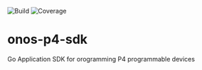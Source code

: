 ![Build](https://github.com/onosproject/onos-p4-sdk/workflows/build/badge.svg)
![Coverage](https://img.shields.io/badge/Coverage-76.2%25-brightgreen)



<!--
SPDX-FileCopyrightText: 2022 Intel Corporation

SPDX-License-Identifier: Apache-2.0
-->

# onos-p4-sdk
Go Application SDK for orogramming P4 programmable devices 
